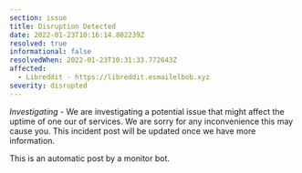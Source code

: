```yaml
---
section: issue
title: Disruption Detected
date: 2022-01-23T10:16:14.802239Z
resolved: true
informational: false
resolvedWhen: 2022-01-23T10:31:33.772643Z
affected:
  - Libreddit - https://libreddit.esmailelbob.xyz
severity: disrupted
---
```

*Investigating* - We are investigating a potential issue that might affect the uptime of one our of services. We are sorry for any inconvenience this may cause you. This incident post will be updated once we have more information.

This is an automatic post by a monitor bot.
        